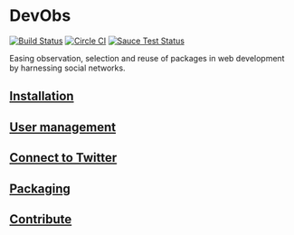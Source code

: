 # DevObs

[![Build Status](http://j.mp/1QSoTtq)](http://j.mp/1N2kspP) [![Circle CI](http://j.mp/1In2JNb)](http://j.mp/1TsP1tv)
[![Sauce Test Status](http://j.mp/1XETwBM)](http://j.mp/1jxiDbZ)

Easing observation, selection and reuse of packages in web development by harnessing social networks.

## [Installation](app/Resources/doc/10-installation.md)

## [User management](app/Resources/doc/15-user-management.md)

## [Connect to Twitter](app/Resources/doc/18-connect-to-twitter.md)

## [Packaging](app/Resources/doc/20-packaging.md)

## [Contribute](app/Resources/doc/70-contribute.md)

